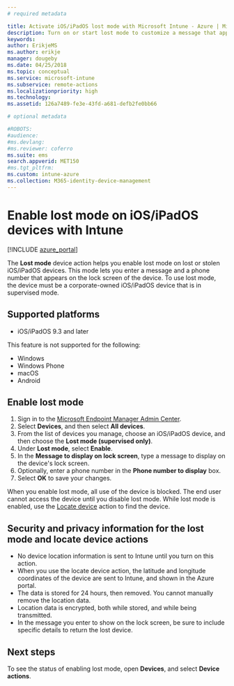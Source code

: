 ```yaml
---
# required metadata

title: Activate iOS/iPadOS lost mode with Microsoft Intune - Azure | Microsoft Docs
description: Turn on or start lost mode to customize a message that appears on the lock screen of a lost or stolen iOS/iPadOS device by using Microsoft Intune. And, get details on security and privacy information when you are using the lost mode action.
keywords:
author: ErikjeMS
ms.author: erikje
manager: dougeby
ms.date: 04/25/2018
ms.topic: conceptual
ms.service: microsoft-intune
ms.subservice: remote-actions
ms.localizationpriority: high
ms.technology:
ms.assetid: 126a7489-fe3e-43fd-a681-defb2fe0bb66

# optional metadata

#ROBOTS:
#audience:
#ms.devlang:
#ms.reviewer: coferro
ms.suite: ems
search.appverid: MET150
#ms.tgt_pltfrm:
ms.custom: intune-azure
ms.collection: M365-identity-device-management
---
```


# Enable lost mode on iOS/iPadOS devices with Intune

[!INCLUDE [azure_portal](../includes/azure_portal.md)]

The **Lost mode** device action helps you enable lost mode on lost or stolen iOS/iPadOS devices. This mode lets you enter a message and a phone number that appears on the lock screen of the device. To use lost mode, the device must be a corporate-owned iOS/iPadOS device that is in supervised mode.

## Supported platforms

- iOS/iPadOS 9.3 and later

This feature is not supported for the following: 
- Windows
- Windows Phone
- macOS
- Android

## Enable lost mode

1. Sign in to the [Microsoft Endpoint Manager Admin Center](https://go.microsoft.com/fwlink/?linkid=2109431).
3. Select **Devices**, and then select **All devices**.
4. From the list of devices you manage, choose an iOS/iPadOS device, and then choose the **Lost mode (supervised only)**.
5. Under **Lost mode**, select **Enable**.
6. In the **Message to display on lock screen**, type a message to display on the device's lock screen.
7. Optionally, enter a phone number in the **Phone number to display** box.
6. Select **OK** to save your changes.

When you enable lost mode, all use of the device is blocked. The end user cannot access the device until you disable lost mode. While lost mode is enabled, use the [Locate device](device-locate.md) action to find the device.

## Security and privacy information for the lost mode and locate device actions
- No device location information is sent to Intune until you turn on this action.
- When you use the locate device action, the latitude and longitude coordinates of the device are sent to Intune, and shown in the Azure portal.
- The data is stored for 24 hours, then removed. You cannot manually remove the location data.
- Location data is encrypted, both while stored, and while being transmitted.
- In the message you enter to show on the lock screen, be sure to include specific details to return the lost device.

## Next steps

To see the status of enabling lost mode, open **Devices**, and select **Device actions**.
